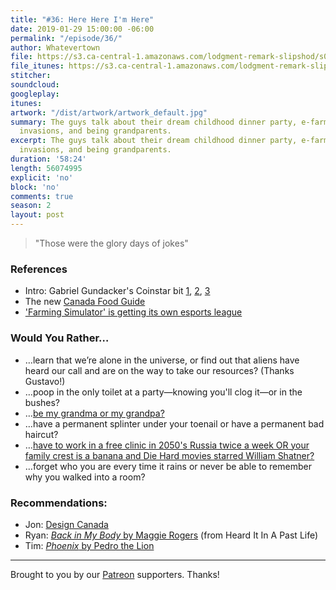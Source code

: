 ```yaml
---
title: "#36: Here Here I'm Here"
date: 2019-01-29 15:00:00 -06:00
permalink: "/episode/36/"
author: Whatevertown
file: https://s3.ca-central-1.amazonaws.com/lodgment-remark-slipshod/s02e13.mp3
file_itunes: https://s3.ca-central-1.amazonaws.com/lodgment-remark-slipshod/s02e13.m4a
stitcher: 
soundcloud: 
googleplay: 
itunes: 
artwork: "/dist/artwork/artwork_default.jpg"
summary: The guys talk about their dream childhood dinner party, e-farming, alien
  invasions, and being grandparents.
excerpt: The guys talk about their dream childhood dinner party, e-farming, alien
  invasions, and being grandparents.
duration: '58:24'
length: 56074995
explicit: 'no'
block: 'no'
comments: true
season: 2
layout: post
---
```


> "Those were the glory days of jokes"

### References
- Intro: Gabriel Gundacker's Coinstar bit [1](https://twitter.com/gabegundacker/status/969323494092701697?lang=en), [2](https://twitter.com/gabegundacker/status/970407770167103488), [3](https://twitter.com/gabegundacker/status/1001218488202137600)
- The new [Canada Food Guide](https://www.cbc.ca/news/health/canada-food-guide-unveil-1.4987261)
- ['Farming Simulator' is getting its own esports league](https://www.engadget.com/2019/01/23/farming-simulator-is-getting-its-own-esports-league/?sr_source=Facebook)

### Would You Rather…
- …​learn that we’re alone in the universe, or find out that aliens have heard our call and are on the way to take our resources? (Thanks Gustavo!)
- …​poop in the only toilet at a party—knowing you'll clog it—or in the bushes?
- …​[be my grandma or my grandpa?](https://comedybangbang.fandom.com/wiki/A_Silicon_Valley_P-Cast)
- …​have a permanent splinter under your toenail or have a permanent bad haircut?
- …[have to work in a free clinic in 2050's Russia twice a week OR your family crest is a banana and Die Hard movies starred William Shatner?](https://comedybangbang.fandom.com/wiki/Hollywood_Handbook_Comedy!_(Hollywood_Edition))
- …forget who you are every time it rains or never be able to remember why you walked into a room?

### Recommendations:
- Jon: [Design Canada](https://designcanada.com)
- Ryan: [*Back in My Body* by Maggie Rogers](https://open.spotify.com/track/0DlMSBJh9uo52DieTYVXLw?si=I72ceH7iSJKRwoWSp_QB6g) (from Heard It In A Past Life)
- Tim: [*Phoenix* by Pedro the Lion](https://open.spotify.com/album/5u76A4Ereo3ABD3E7yXAge?si=5sHkxxxmRjKx1GA7LhNy_Q)

---

Brought to you by our [Patreon](https://www.patreon.com/whatevertown) supporters. Thanks!
